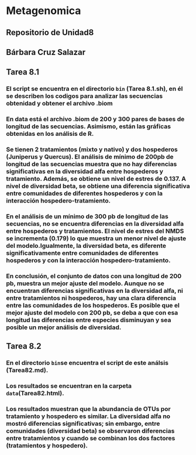 # Metagenomica
## Repositorio de Unidad8
## Bárbara Cruz Salazar

## Tarea 8.1
### El script se encuentra en el directorio `bin` (Tarea 8.1.sh), en él se describen los codigos para analizar las secuencias obtenidad y obtener el archivo .biom 

### En data está el archivo .biom de 200 y 300 pares de bases de longitud de las secuencias. Asimismo, están las gráficas obtenidas en los análisis de R.

### Se tienen 2 tratamientos (mixto y nativo) y dos hospederos (Juniperus y Quercus). El análisis de mínimo de 200pb de longitud de las secuencias muestra que no hay diferencias significativas en la diversidad alfa entre hospederos y tratamiento. Además, se obtiene un nivel de estres de 0.137. A nivel de diversidad beta, se obtiene una diferencia significativa entre comunidades de diferentes hospederos y con la interacción hospedero-tratamiento.

### En el análisis de un mínimo de 300 pb de longitud de las secuencias, no se encuentra diferencias en la diversidad alfa entre hospederos y tratamientos. El nivel de estres del NMDS se incrementa (0.179) lo que muestra un menor nivel de ajuste del modelo.Igualmente, la diversidad beta, es diferente significativamente entre comunidades de diferentes hospederos y con la interacción hospedero-tratamiento.

### En conclusión, el conjunto de datos con una longitud de 200 pb, muestra un mejor ajuste del modelo. Aunque no se encuentran diferencias significativas en la diversidad alfa, ni entre tratamientos ni hospederos, hay una clara diferencia entre las comunidades de los hospederos. Es posible que el mejor ajuste del modelo con 200 pb, se deba a que con esa longitud las diferencias entre especies disminuyan y sea posible un mejor análisis de diversidad.

## Tarea 8.2
### En el directorio `bin`se encuentra el script de este análsis (Tarea82.md).
### Los resultados se encuentran en la carpeta `data`(Tarea82.html).
### Los resultados muestran que la abundancia de OTUs por tratamiento y hospedero es similar. La diversidad alfa no mostró diferencias significativas; sin embargo, entre comunidades (diversidad beta) se observaron diferencias entre tratamientos y cuando se combinan los dos factores (tratamientos y hospedero). 
